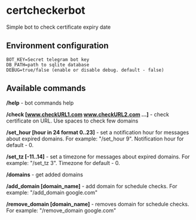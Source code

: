 # certcheckerbot

Simple bot to check certificate expiry date

## Environment configuration
```
BOT_KEY=Secret telegram bot key
DB_PATH=path to sqlite database
DEBUG=true/false (enable or disable debug. default - false)
```

## Available commands
**/help** - bot commands help

**/check [www.checkURL1.com www.checkURL2.com ...]** - check certificate on URL. Use spaces to check few domains

**/set_hour [hour in 24 format 0..23]** - set a notification hour for messages about expired domains. For example: "/set_hour 9". Notification hour for default - 0.

**/set_tz [-11..14]** - set a timezone for messages about expired domains. For example: "/set_tz 3". Timezone for default - 0.

**/domains** - get added domains

**/add_domain [domain_name]** - add domain for schedule checks. For example: "/add_domain google.com"

**/remove_domain [domain_name]** - removes domain for schedule checks. For example: "/remove_domain google.com"